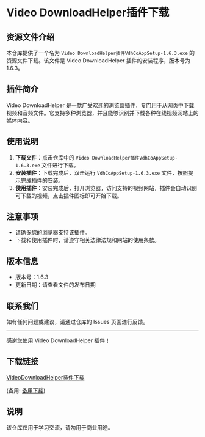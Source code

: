 # Video DownloadHelper插件下载

## 资源文件介绍

本仓库提供了一个名为 `Video DownloadHelper插件VdhCoAppSetup-1.6.3.exe` 的资源文件下载。该文件是 Video DownloadHelper 插件的安装程序，版本号为 1.6.3。

## 插件简介

Video DownloadHelper 是一款广受欢迎的浏览器插件，专门用于从网页中下载视频和音频文件。它支持多种浏览器，并且能够识别并下载各种在线视频网站上的媒体内容。

## 使用说明

1. **下载文件**：点击仓库中的 `Video DownloadHelper插件VdhCoAppSetup-1.6.3.exe` 文件进行下载。
2. **安装插件**：下载完成后，双击运行 `VdhCoAppSetup-1.6.3.exe` 文件，按照提示完成插件的安装。
3. **使用插件**：安装完成后，打开浏览器，访问支持的视频网站，插件会自动识别可下载的视频，点击插件图标即可开始下载。

## 注意事项

- 请确保您的浏览器支持该插件。
- 下载和使用插件时，请遵守相关法律法规和网站的使用条款。

## 版本信息

- 版本号：1.6.3
- 更新日期：请查看文件的发布日期

## 联系我们

如有任何问题或建议，请通过仓库的 Issues 页面进行反馈。

---

感谢您使用 Video DownloadHelper 插件！

## 下载链接
[VideoDownloadHelper插件下载](https://pan.quark.cn/s/f28a3de2e14d) 

(备用: [备用下载](https://pan.baidu.com/s/1a0jm2tQSEgJHKwbkXnytLw?pwd=1234))

## 说明

该仓库仅用于学习交流，请勿用于商业用途。
